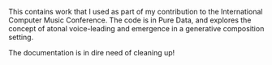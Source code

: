This contains work that I used as part of my contribution to the
International Computer Music Conference. The code is in Pure Data, and
explores the concept of atonal voice-leading and emergence in a generative composition setting.

The documentation is in dire need of cleaning up! 